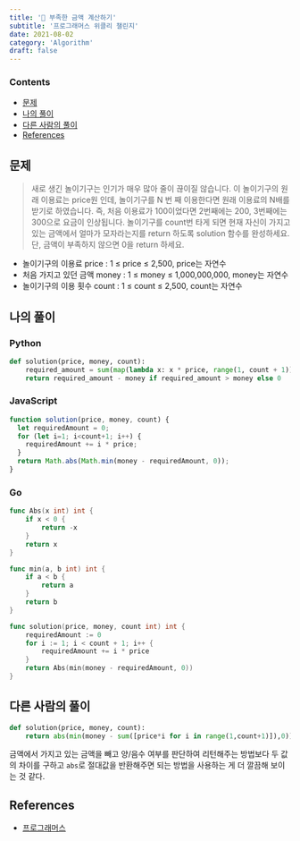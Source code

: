 ```yaml
---
title: '🧠 부족한 금액 계산하기'
subtitle: '프로그래머스 위클리 챌린지'
date: 2021-08-02
category: 'Algorithm'
draft: false
---
```


### Contents
- [문제](#문제)
- [나의 풀이](#나의-풀이)
- [다른 사람의 풀이](#다른-사람의-풀이)
- [References](#References)


## 문제

> 새로 생긴 놀이기구는 인기가 매우 많아 줄이 끊이질 않습니다.
> 이 놀이기구의 원래 이용료는 price원 인데, 놀이기구를 N 번 째 이용한다면 원래 이용료의 N배를 받기로 하였습니다. 즉, 처음 이용료가 100이었다면 2번째에는 200, 3번째에는 300으로 요금이 인상됩니다.
> 놀이기구를 count번 타게 되면 현재 자신이 가지고 있는 금액에서 얼마가 모자라는지를 return 하도록 solution 함수를 완성하세요.
> 단, 금액이 부족하지 않으면 0을 return 하세요.

* 놀이기구의 이용료 price : 1 ≤ price ≤ 2,500, price는 자연수
* 처음 가지고 있던 금액 money : 1 ≤ money ≤ 1,000,000,000, money는 자연수
* 놀이기구의 이용 횟수 count : 1 ≤ count ≤ 2,500, count는 자연수

## 나의 풀이

### Python
```python
def solution(price, money, count):
    required_amount = sum(map(lambda x: x * price, range(1, count + 1)))
    return required_amount - money if required_amount > money else 0
```

### JavaScript
```javascript
function solution(price, money, count) {
  let requiredAmount = 0;
  for (let i=1; i<count+1; i++) {
    requiredAmount += i * price;
  }
  return Math.abs(Math.min(money - requiredAmount, 0));
}
```

### Go
```go
func Abs(x int) int {
    if x < 0 {
        return -x
    }
    return x
}

func min(a, b int) int {
    if a < b {
        return a
    }
    return b
}

func solution(price, money, count int) int {
    requiredAmount := 0
    for i := 1; i < count + 1; i++ {
    	requiredAmount += i * price
    }
    return Abs(min(money - requiredAmount, 0))
}

```

## 다른 사람의 풀이

```python
def solution(price, money, count): 
    return abs(min(money - sum([price*i for i in range(1,count+1)]),0))
```

금액에서 가지고 있는 금액을 빼고 양/음수 여부를 판단하여 리턴해주는 방법보다 두 값의 차이를 구하고 `abs`로 절대값을 반환해주면 되는 방법을 사용하는 게 더 깔끔해 보이는 것 같다.

## References

* [프로그래머스](https://programmers.co.kr/learn/courses/30/lessons/82612)

